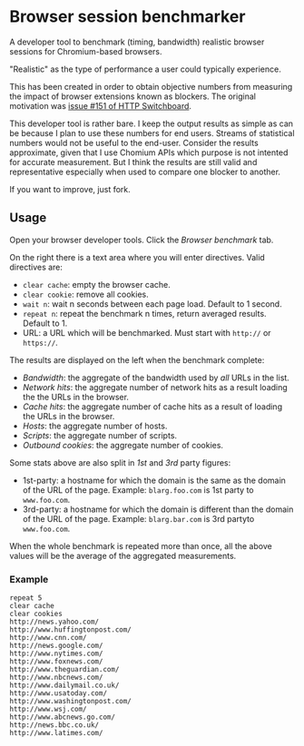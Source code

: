 # Browser session benchmarker

A developer tool to benchmark (timing, bandwidth) realistic browser sessions
for Chromium-based browsers.

"Realistic" as the type of performance a user could typically experience.

This has been created in order to obtain objective numbers from measuring the
impact of browser extensions known as blockers. The original motivation
was [issue #151 of HTTP Switchboard](https://github.com/gorhill/httpswitchboard/issues/151).

This developer tool is rather bare. I keep the output results as simple as can
be because I plan to use these numbers for end users. Streams of statistical
numbers would not be useful to the end-user. Consider the results approximate,
given that I use Chomium APIs which purpose is not intented for accurate
measurement. But I think the results are still valid and representative especially
when used to compare one blocker to another.

If you want to improve, just fork.


## Usage

Open your browser developer tools. Click the *Browser benchmark*  tab.

On the right there is a text area where you will enter directives. Valid directives
are:
- `clear cache`: empty the browser cache.
- `clear cookie`: remove all cookies.
- `wait n`: wait n seconds between each page load. Default to 1 second.
- `repeat n`: repeat the benchmark n times, return averaged results. Default to 1.
- URL: a URL which will be benchmarked. Must start with `http://` or `https://`.

The results are displayed on the left when the benchmark complete:
- *Bandwidth*: the aggregate of the bandwidth used by *all* URLs in the list.
- *Network hits*: the aggregate number of network hits as a result loading the the URLs in the browser.
- *Cache hits*: the aggregate number of cache hits as a result of loading the URLs in the browser.
- *Hosts*: the aggregate number of hosts.
- *Scripts*: the aggregate number of scripts.
- *Outbound cookies*: the aggregate number of cookies.

Some stats above are also split in *1st* and *3rd* party figures:
- 1st-party: a hostname for which the domain is the same as the domain of the URL of the page. Example: `blarg.foo.com` is 1st party to `www.foo.com`.
- 3rd-party: a hostname for which the domain is different than the domain of the URL of the page. Example: `blarg.bar.com` is 3rd partyto `www.foo.com`.

When the whole benchmark is repeated more than once, all the above values will
be the average of the aggregated measurements.

### Example

    repeat 5
    clear cache
    clear cookies
    http://news.yahoo.com/
    http://www.huffingtonpost.com/
    http://www.cnn.com/
    http://news.google.com/
    http://www.nytimes.com/
    http://www.foxnews.com/
    http://www.theguardian.com/
    http://www.nbcnews.com/
    http://www.dailymail.co.uk/
    http://www.usatoday.com/
    http://www.washingtonpost.com/
    http://www.wsj.com/
    http://www.abcnews.go.com/
    http://news.bbc.co.uk/
    http://www.latimes.com/

